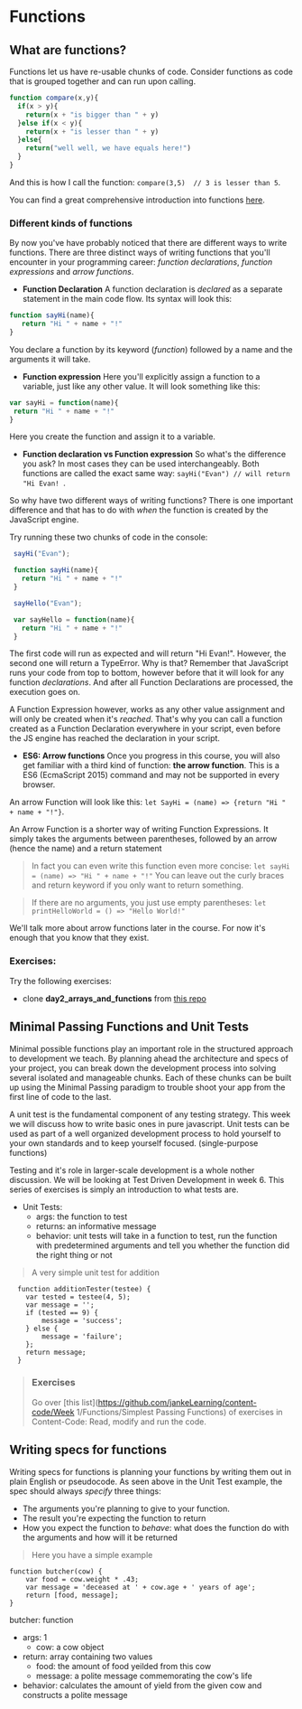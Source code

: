 Functions
========

What are functions?
-------------------

Functions let us have re-usable chunks of code. Consider functions as code that is grouped together and can run upon calling.

```javascript
function compare(x,y){
  if(x > y){
    return(x + "is bigger than " + y)
  }else if(x < y){
    return(x + "is lesser than " + y)  
  }else{
    return("well well, we have equals here!")
  }
}
```

And this is how I call the function: `compare(3,5)  // 3 is lesser than 5`.

You can find a great comprehensive introduction into functions [here](http://javascript.info/function-basics).

### Different kinds of functions

By now you've have probably noticed that there are different ways to write functions. There are three distinct ways of writing functions that you'll encounter in your programming career: _function declarations_, _function expressions_ and _arrow functions_.

+ **Function Declaration**
A function declaration is _declared_ as a separate statement in the main code flow. Its syntax will look this:

 ```javascript
function sayHi(name){
	return "Hi " + name + "!"
}
```

 You declare a function by its keyword (_function_) followed by a name and the arguments it will take.

+ **Function expression**
Here you'll explicitly assign a function to a variable, just like any other value. It will look something like this:

 ```javascript
var sayHi = function(name){
  return "Hi " + name + "!"
}
```

 Here you create the function and assign it to a variable.

+ **Function declaration vs Function expression**
So what's the difference you ask? In most cases they can be used interchangeably. Both functions are called the exact same way: `sayHi("Evan") // will return "Hi Evan! `.

 So why have two different ways of writing functions? There is one important difference and that has to do with _when_ the function is created by the JavaScript engine.

 Try running these two chunks of code in the console:

 ```javascript
  sayHi("Evan");

  function sayHi(name){
    return "Hi " + name + "!"
  }
 ```

 ```javascript
  sayHello("Evan");

  var sayHello = function(name){
    return "Hi " + name + "!"
  }
  ```

 The first code will run as expected and will return "Hi Evan!". However, the second one will return a TypeError. Why is that? Remember that JavaScript runs your code from top to bottom, however before that it will look for any function _declarations_. And after all Function Declarations are processed, the execution goes on.

 A Function Expression however, works as any other value assignment and will only be created when it's _reached_. That's why you can call a function created as a Function Declaration everywhere in your script, even before the JS engine has reached the declaration in your script.

+ **ES6: Arrow functions**
Once you progress in this course, you will also get familiar with a third kind of function: **the arrow function**. This is a ES6 (EcmaScript 2015) command and may not be supported in every browser.

 An arrow Function will look like this: `let SayHi = (name) => {return "Hi " + name + "!"}`.

 An Arrow Function is a shorter way of writing Function Expressions. It simply takes the arguments between parentheses, followed by an arrow (hence the name) and a return statement

 > In fact you can even write this function even more concise: `let sayHi = (name) => "Hi " + name + "!"`
 > You can leave out the curly braces and return keyword if you only want to return something.

 > If there are no arguments, you just use empty parentheses: `let printHelloWorld = () => "Hello World!"`

 We'll talk more about arrow functions later in the course. For now it's enough that you know that they exist.

### Exercises: 

Try the following exercises:
+ clone **day2_arrays_and_functions** from [this repo](https://github.com/Turfie/Elium-exercises/tree/master/week%201)

Minimal Passing Functions and Unit Tests
-------
Minimal possible functions play an important role in the structured approach to development we teach.
By planning ahead the architecture and specs of your project, you can break down the development 
process into solving several isolated and manageable chunks. 
Each of these chunks can be built up using the Minimal Passing paradigm to trouble shoot your app
from the first line of code to the last.

A unit test is the fundamental component of any testing strategy. This week we will discuss how to write basic ones in pure javascript. Unit tests can be used as part of a well organized development process 
to hold yourself to your own standards and to keep yourself focused. (single-purpose functions)

Testing and it's role in larger-scale development is a whole nother discussion.
We will be looking at Test Driven Development in week 6.
This series of exercises is simply an introduction to what tests are.

* Unit Tests:
  * args: the function to test
  * returns: an informative message
  * behavior: unit tests will take in a function to test, run the function with predetermined arguments and tell you whether the function did the right thing or not


> A very simple unit test for addition

      function additionTester(testee) {
        var tested = testee(4, 5);
        var message = '';
        if (tested == 9) {
            message = 'success';
        } else {
            message = 'failure';
        };
        return message;
      }

> ### Exercises
> Go over [this list](https://github.com/jankeLearning/content-code/Week 1/Functions/Simplest Passing Functions) of exercises in Content-Code: Read, modify and run the code.

Writing specs for functions
-------
Writing specs for functions is planning your functions by writing them out in plain English or pseudocode. As seen above in the Unit Test example, the spec should always _specify_ three things:

+ The arguments you're planning to give to your function.
+ The result you're expecting the function to return
+ How you expect the function to _behave_: what does the function do with the arguments and how will it be returned

> Here you have a simple example

    function butcher(cow) {
	    var food = cow.weight * .43; 
	    var message = 'deceased at ' + cow.age + ' years of age';
	    return [food, message];
    }

butcher: function
 + args: 1
    + cow: a cow object
 + return: array containing two values
    + food: the amount of food yeilded from this cow
    + message: a polite message commemorating the cow's life
 + behavior: calculates the amount of yield from the given cow and constructs a polite message
 

